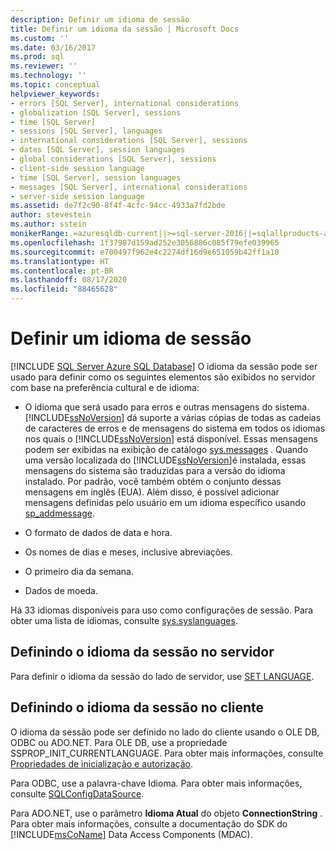 ```yaml
---
description: Definir um idioma de sessão
title: Definir um idioma da sessão | Microsoft Docs
ms.custom: ''
ms.date: 03/16/2017
ms.prod: sql
ms.reviewer: ''
ms.technology: ''
ms.topic: conceptual
helpviewer_keywords:
- errors [SQL Server], international considerations
- globalization [SQL Server], sessions
- time [SQL Server]
- sessions [SQL Server], languages
- international considerations [SQL Server], sessions
- dates [SQL Server], session languages
- global considerations [SQL Server], sessions
- client-side session language
- time [SQL Server], session languages
- messages [SQL Server], international considerations
- server-side session language
ms.assetid: de7f2c90-8f4f-4cfc-94cc-4933a7fd2bde
author: stevestein
ms.author: sstein
monikerRange: =azuresqldb-current||>=sql-server-2016||=sqlallproducts-allversions||>=sql-server-linux-2017||=azuresqldb-mi-current
ms.openlocfilehash: 1f37987d159ad252e3056886c085f79efe039965
ms.sourcegitcommit: e700497f962e4c2274df16d9e651059b42ff1a10
ms.translationtype: HT
ms.contentlocale: pt-BR
ms.lasthandoff: 08/17/2020
ms.locfileid: "88465628"
---
```

# <a name="set-a-session-language"></a>Definir um idioma de sessão
[!INCLUDE [SQL Server Azure SQL Database](../../includes/applies-to-version/sql-asdb.md)]
  O idioma da sessão pode ser usado para definir como os seguintes elementos são exibidos no servidor com base na preferência cultural e de idioma:  
  
-   O idioma que será usado para erros e outras mensagens do sistema. [!INCLUDE[ssNoVersion](../../includes/ssnoversion-md.md)] dá suporte a várias cópias de todas as cadeias de caracteres de erros e de mensagens do sistema em todos os idiomas nos quais o [!INCLUDE[ssNoVersion](../../includes/ssnoversion-md.md)] está disponível. Essas mensagens podem ser exibidas na exibição de catálogo [sys.messages](../../relational-databases/system-catalog-views/messages-for-errors-catalog-views-sys-messages.md) . Quando uma versão localizada do [!INCLUDE[ssNoVersion](../../includes/ssnoversion-md.md)]é instalada, essas mensagens do sistema são traduzidas para a versão do idioma instalado. Por padrão, você também obtém o conjunto dessas mensagens em inglês (EUA). Além disso, é possível adicionar mensagens definidas pelo usuário em um idioma específico usando [sp_addmessage](../../relational-databases/system-stored-procedures/sp-addmessage-transact-sql.md).  
  
-   O formato de dados de data e hora.  
  
-   Os nomes de dias e meses, inclusive abreviações.  
  
-   O primeiro dia da semana.  
  
-   Dados de moeda.  
  
 Há 33 idiomas disponíveis para uso como configurações de sessão. Para obter uma lista de idiomas, consulte [sys.syslanguages](../../relational-databases/system-compatibility-views/sys-syslanguages-transact-sql.md).  
  
## <a name="setting-the-session-language-from-the-server"></a>Definindo o idioma da sessão no servidor  
 Para definir o idioma da sessão do lado de servidor, use [SET LANGUAGE](../../t-sql/statements/set-language-transact-sql.md).  
  
## <a name="setting-the-session-language-from-the-client"></a>Definindo o idioma da sessão no cliente  
 O idioma da sessão pode ser definido no lado do cliente usando o OLE DB, ODBC ou ADO.NET. Para OLE DB, use a propriedade SSPROP_INIT_CURRENTLANGUAGE. Para obter mais informações, consulte [Propriedades de inicialização e autorização](../../relational-databases/native-client-ole-db-data-source-objects/initialization-and-authorization-properties.md).  
  
 Para ODBC, use a palavra-chave Idioma. Para obter mais informações, consulte [SQLConfigDataSource](../../relational-databases/native-client-odbc-api/sqlconfigdatasource.md).  
  
 Para ADO.NET, use o parâmetro **Idioma Atual** do objeto **ConnectionString** . Para obter mais informações, consulte a documentação do SDK do [!INCLUDE[msCoName](../../includes/msconame-md.md)] Data Access Components (MDAC).  
  
  
